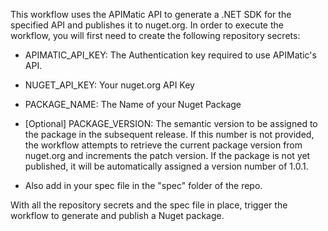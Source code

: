 This workflow uses the APIMatic API to generate a .NET SDK for the specified API and publishes it to nuget.org. In order to execute the workflow, you will first need to create the following repository secrets:

- APIMATIC_API_KEY: The Authentication key required to use APIMatic's API.
- NUGET_API_KEY: Your nuget.org API Key
- PACKAGE_NAME: The Name of your Nuget Package
- [Optional] PACKAGE_VERSION: The semantic version to be assigned to the package in the subsequent release. If this number is not provided, the workflow attempts to retrieve the current package version from nuget.org and increments the patch version. If the package is not yet published, it will be automatically assigned a version number of 1.0.1.

- Also add in your spec file in the "spec" folder of the repo.

With all the repository secrets and the spec file in place, trigger the workflow to generate and publish a Nuget package.

